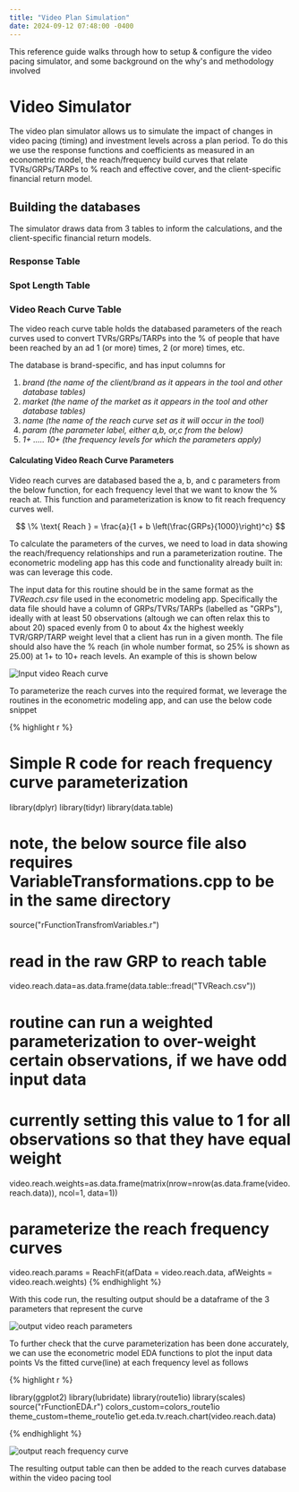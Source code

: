 ```yaml
---
title: "Video Plan Simulation"
date: 2024-09-12 07:48:00 -0400
---
```


This reference guide walks through how to setup & configure the video pacing simulator, and some background on the why's and methodology involved

# Video Simulator

The video plan simulator allows us to simulate the impact of changes in video pacing (timing) and investment levels across a plan period. To do this we use the response functions and coefficients as measured in an econometric model, the reach/frequency build curves that relate TVRs/GRPs/TARPs to % reach and effective cover, and the client-specific financial return model.

## Building the databases

The simulator draws data from 3 tables to inform the calculations, and the client-specific financial return models.

### Response Table

### Spot Length Table

### Video Reach Curve Table

The video reach curve table holds the databased parameters of the reach curves used to convert TVRs/GRPs/TARPs into the % of people that have been reached by an ad 1 (or more) times, 2 (or more) times, etc.

The database is brand-specific, and has input columns for
1. _brand_ _(the name of the client/brand as it appears in the tool and other database tables)_
2. _market_ _(the name of the market as it appears in the tool and other database tables)_
3. _name_ _(the name of the reach curve set as it will occur in the tool)_
4. _param_ _(the parameter label, either a,b, or,c from the below)_
5. _1+ ..... 10+_ _(the frequency levels for which the parameters apply)_

#### Calculating Video Reach Curve Parameters

Video reach curves are databased based the a, b, and c parameters from the below function, for each frequency level that we want to know the % reach at. This function and parameterization is know to fit reach frequency curves well.

$$  \% \text{ Reach } = \frac{a}{1 + b \left(\frac{GRPs}{1000}\right)^c} $$

To calculate the parameters of the curves, we need to load in data showing the reach/frequency relationships and run a parameterization routine. The econometric modeling app has this code and functionality already built in: was can leverage this code.

The input data for this routine should be in the same format as the *TVReach.csv* file used in the econometric modeling app. Specifically the data file should have a column of GRPs/TVRs/TARPs (labelled as "GRPs"), ideally with at least 50 observations (altough we can often relax this to about 20) spaced evenly from 0 to about 4x the highest weekly TVR/GRP/TARP weight level that a client has run in a given month. The file should also have the % reach (in whole number format, so 25% is shown as 25.00) at 1+ to 10+ reach levels. An example of this is shown below

![Input video Reach curve]({{site.url}}{{site.baseurl}}/images/video_pacing/reach_frequency_inputs.jpg)

To parameterize the reach curves into the required format, we leverage the routines in the econometric modeling app, and can use the below code snippet


{% highlight r %}
# Simple R code for reach frequency curve parameterization
library(dplyr)
library(tidyr)
library(data.table)

# note, the below source file also requires VariableTransformations.cpp to be in the same directory
source("rFunctionTransfromVariables.r") 

# read in the raw GRP to reach table
video.reach.data=as.data.frame(data.table::fread("TVReach.csv"))

# routine can run a weighted parameterization to over-weight certain observations, if we have odd input data
# currently setting this value to 1 for all observations so that they have equal weight
video.reach.weights=as.data.frame(matrix(nrow=nrow(as.data.frame(video.reach.data)), ncol=1, data=1))

# parameterize the reach frequency curves
video.reach.params = ReachFit(afData = video.reach.data, 
                              afWeights = video.reach.weights)
{% endhighlight %}

With this code run, the resulting output should be a dataframe of the 3 parameters that represent the curve

![output video reach parameters]({{site.url}}{{site.baseurl}}/images/video_pacing/reach_frequency_outputs.jpg)

To further check that the curve parameterization has been done accurately, we can use the econometric model EDA functions to plot the input data points Vs the fitted curve(line) at each frequency level as follows

{% highlight r %}

library(ggplot2)
library(lubridate)
library(route1io)
library(scales)
source("rFunctionEDA.r")
colors_custom=colors_route1io
theme_custom=theme_route1io
get.eda.tv.reach.chart(video.reach.data)

{% endhighlight %}

![output reach frequency curve]({{site.url}}{{site.baseurl}}/images/video_pacing/reach_frequency_curve.jpg)

The resulting output table can then be added to the reach curves database within the video pacing tool

